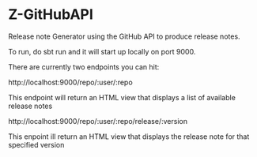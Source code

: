 # Z-GitHubAPI
Release note Generator using the GitHub API to produce release notes.

To run, do sbt run and it will start up locally on port 9000.

There are currently two endpoints you can hit:

http://localhost:9000/repo/:user/:repo

This endpoint will return an HTML view that displays a list of available release notes

http://localhost:9000/repo/:user/:repo/release/:version

This enpoint ill return an HTML view that displays the release note for that specified version
